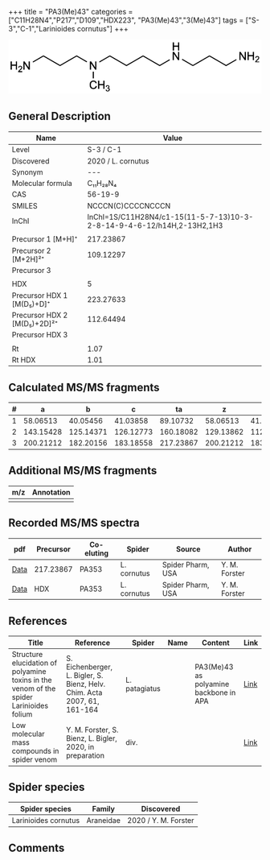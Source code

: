 +++
title = "PA3(Me)43"
categories = ["C11H28N4","P217","D109","HDX223",
"PA3(Me)43","3(Me)43"]
tags = ["S-3","C-1","Larinioides cornutus"]
+++

![](/img/PA3(Me)43.png)

## General Description

| Name                        | Value     |
|-----------------------------|-----------|
| Level                       | S-3 / C-1 |
| Discovered                  | 2020 / L. cornutus          |
| Synonym                     | ---          |
| Molecular formula           | C₁₁H₂₈N₄  |
| CAS                         | 56-19-9   |
| SMILES | NCCCN(C)CCCCNCCCN  |
| InChI  | InChI=1S/C11H28N4/c1-15(11-5-7-13)10-3-2-8-14-9-4-6-12/h14H,2-13H2,1H3  |
|                             |           |
| Precursor 1 [M+H]⁺          | 217.23867 |
| Precursor 2 [M+2H]²⁺        | 109.12297 |
| Precursor 3                 |           |
|                             |           |
| HDX                         | 5         |
| Precursor HDX 1 [M(D₅)+D]⁺   | 223.27633 |
| Precursor HDX 2 [M(D₅)+2D]²⁺ | 112.64494 |
| Precursor HDX 3             |           |
|                             |           |
| Rt                          | 1.07          |
| Rt HDX                      | 1.01          |

## Calculated MS/MS fragments

| # | a         | b         | c         | ta        | z         | y         | tz        |
|---|-----------|-----------|-----------|-----------|-----------|-----------|-----------|
| 1 | 58.06513 | 40.05456 | 41.03858 | 89.10732 | 58.06513 | 41.03858 | 75.09167 |
| 2 | 143.15428 | 125.14371 | 126.12773 | 160.18082 | 129.13862 | 112.11208 | 160.18082 |
| 3 | 200.21212 | 182.20156 | 183.18558 | 217.23867 | 200.21212 | 183.18558 | 217.23867 |

## Additional MS/MS fragments

| m/z | Annotation |
|-----|------------|
|     |            |

## Recorded MS/MS spectra

| pdf | Precursor | Co-eluting | Spider | Source | Author |
|-----|-----------|------------|--------|--------|--------|
| [Data](/pdf/L-cornutus/217_PA3(Me)43_PA353_Lc.pdf) | 217.23867 | PA353          | L. cornutus | Spider Pharm, USA | Y. M. Forster |
| [Data](/pdf/L-cornutus/217_PA3(Me)43_PA353_Lc_HDX.pdf) | HDX | PA353          | L. cornutus | Spider Pharm, USA | Y. M. Forster |

## References

| Title                                                                                   | Reference                                                                | Spider        | Name | Content                                | Link                                            |
|-----------------------------------------------------------------------------------------|--------------------------------------------------------------------------|---------------|------|----------------------------------------|-------------------------------------------------|
| Structure elucidation of polyamine toxins in the venom of the spider Larinioides folium | S. Eichenberger, L. Bigler, S. Bienz, Helv. Chim. Acta 2007, 61, 161-164 | L. patagiatus |      | PA3(Me)43 as polyamine backbone in APA | [Link](https://doi.org/10.2533/chimia.2007.161) |
| Low molecular mass compounds in spider venom      | Y. M. Forster, S. Bienz, L. Bigler, 2020, in preparation          | div.       |   |   | [Link](unknown) |

## Spider species

| Spider species | Family | Discovered |
|----------------|--------|------------|
| Larinioides cornutus | Araneidae | 2020 / Y. M. Forster |

## Comments